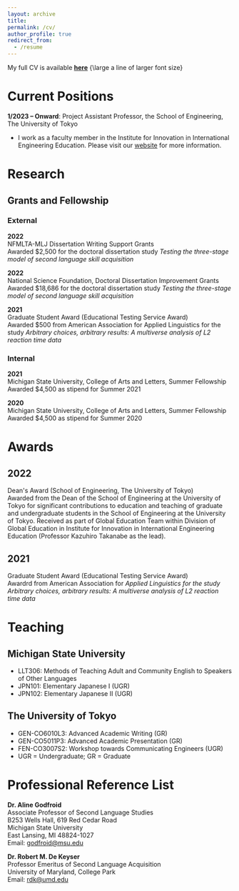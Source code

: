 ```yaml
---
layout: archive
title:
permalink: /cv/
author_profile: true
redirect_from:
  - /resume
---
```

My full CV is available [**here**](https://github.com/maieryo/research/blob/CV/CV_RyoMaie.pdf) {\large a line of larger font size}

# Current Positions
**1/2023 – Onward**: Project Assistant Professor, the School of Engineering, The University of Tokyo<br>

- I work as a faculty member in the Institute for Innovation in International Engineering Education. Please visit our [website](https://global-eng.t.u-tokyo.ac.jp/en/) for more information.

# Research
## Grants and Fellowship
### External
**2022**<br>
NFMLTA-MLJ Dissertation Writing Support Grants<br>
Awarded $2,500 for the doctoral dissertation study *Testing the three-stage model of second language skill acquisition*

**2022**<br>
National Science Foundation, Doctoral Dissertation Improvement Grants<br>
Awarded $18,686 for the doctoral dissertation study *Testing the three-stage model of second language skill acquisition*

**2021**<br>
Graduate Student Award (Educational Testing Service Award)<br>
Awarded $500 from American Association for Applied Linguistics for the study *Arbitrary choices, arbitrary results: A multiverse analysis of L2 reaction time data*

### Internal
**2021**<br>
Michigan State University, College of Arts and Letters, Summer Fellowship<br>
Awarded $4,500 as stipend for Summer 2021

**2020**<br>
Michigan State University, College of Arts and Letters, Summer Fellowship<br>
Awarded $4,500 as stipend for Summer 2020

# Awards
## 2022
Dean's Award (School of Engineering, The University of Tokyo)<br>
Awarded from the Dean of the School of Engineering at the University of Tokyo for significant contributions to education and teaching of graduate and undergraduate students in the School of Engineering at the University of Tokyo. Received as part of Global Education Team within Division of Global Education in Institute for Innovation in International Engineering Education (Professor Kazuhiro Takanabe as the lead).

## 2021
Graduate Student Award (Educational Testing Service Award)<br>
Awardrd from American Association for *Applied Linguistics for the study Arbitrary choices, arbitrary results: A multiverse analysis of L2 reaction time data*

# Teaching
## Michigan State University
- LLT306: Methods of Teaching Adult and Community English to Speakers of Other Languages
- JPN101: Elementary Japanese I (UGR)
- JPN102: Elementary Japanese II (UGR)

## The University of Tokyo
- GEN-CO6010L3: Advanced Academic Writing (GR)
- GEN-CO5011P3: Advanced Academic Presentation (GR)
- FEN-CO3007S2: Workshop towards Communicating Engineers (UGR)
- UGR = Undergraduate; GR = Graduate

# Professional Reference List
**Dr. Aline Godfroid**<br>
Associate Professor of Second Language Studies<br>
B253 Wells Hall, 619 Red Cedar Road<br>
Michigan State University<br>
East Lansing, MI 48824-1027<br>
Email: godfroid@msu.edu<br>

**Dr. Robert M. De Keyser**<br>
Professor Emeritus of Second Language Acquisition<br>
University of Maryland, College Park<br>
Email: rdk@umd.edu<br>

